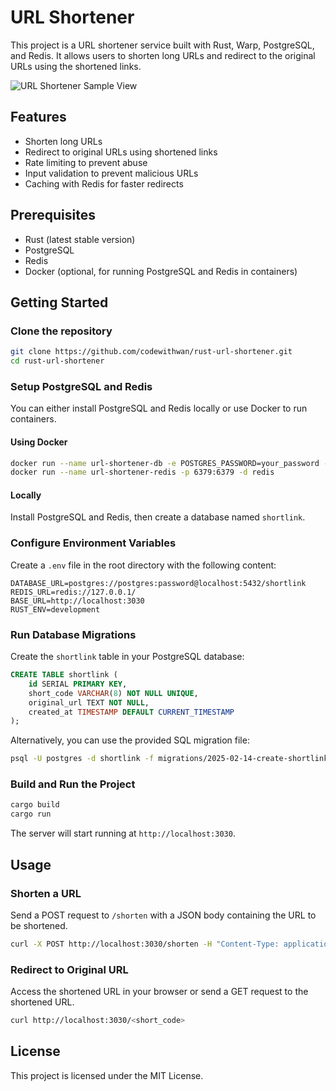 # URL Shortener

This project is a URL shortener service built with Rust, Warp, PostgreSQL, and Redis. It allows users to shorten long URLs and redirect to the original URLs using the shortened links.

![URL Shortener Sample View](https://i.ibb.co.com/jktxG3xq/image.png)

## Features

- Shorten long URLs
- Redirect to original URLs using shortened links
- Rate limiting to prevent abuse
- Input validation to prevent malicious URLs
- Caching with Redis for faster redirects

## Prerequisites

- Rust (latest stable version)
- PostgreSQL
- Redis
- Docker (optional, for running PostgreSQL and Redis in containers)

## Getting Started

### Clone the repository

```sh
git clone https://github.com/codewithwan/rust-url-shortener.git
cd rust-url-shortener
```

### Setup PostgreSQL and Redis

You can either install PostgreSQL and Redis locally or use Docker to run containers.

#### Using Docker

```sh
docker run --name url-shortener-db -e POSTGRES_PASSWORD=your_password -e POSTGRES_DB=shortlink -p 5432:5432 -d postgres
docker run --name url-shortener-redis -p 6379:6379 -d redis
```

#### Locally

Install PostgreSQL and Redis, then create a database named `shortlink`.

### Configure Environment Variables

Create a `.env` file in the root directory with the following content:

```properties
DATABASE_URL=postgres://postgres:password@localhost:5432/shortlink
REDIS_URL=redis://127.0.0.1/
BASE_URL=http://localhost:3030
RUST_ENV=development
```

### Run Database Migrations

Create the `shortlink` table in your PostgreSQL database:

```sql
CREATE TABLE shortlink (
    id SERIAL PRIMARY KEY,
    short_code VARCHAR(8) NOT NULL UNIQUE,
    original_url TEXT NOT NULL,
    created_at TIMESTAMP DEFAULT CURRENT_TIMESTAMP
);
```

Alternatively, you can use the provided SQL migration file:

```sh
psql -U postgres -d shortlink -f migrations/2025-02-14-create-shortlink-table.sql
```

### Build and Run the Project

```sh
cargo build
cargo run
```

The server will start running at `http://localhost:3030`.

## Usage

### Shorten a URL

Send a POST request to `/shorten` with a JSON body containing the URL to be shortened.

```sh
curl -X POST http://localhost:3030/shorten -H "Content-Type: application/json" -d '{"url": "https://example.com"}'
```

### Redirect to Original URL

Access the shortened URL in your browser or send a GET request to the shortened URL.

```sh
curl http://localhost:3030/<short_code>
```

## License

This project is licensed under the MIT License.
